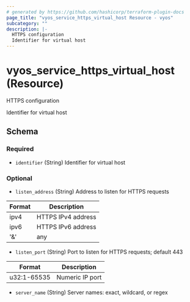 ```yaml
---
# generated by https://github.com/hashicorp/terraform-plugin-docs
page_title: "vyos_service_https_virtual_host Resource - vyos"
subcategory: ""
description: |-
  HTTPS configuration
  Identifier for virtual host
---
```


# vyos_service_https_virtual_host (Resource)

HTTPS configuration

Identifier for virtual host



<!-- schema generated by tfplugindocs -->
## Schema

### Required

- `identifier` (String) Identifier for virtual host

### Optional

- `listen_address` (String) Address to listen for HTTPS requests

|  Format  |  Description  |
|----------|---------------|
|  ipv4  |  HTTPS IPv4 address  |
|  ipv6  |  HTTPS IPv6 address  |
|  '&'  |  any  |
- `listen_port` (String) Port to listen for HTTPS requests; default 443

|  Format  |  Description  |
|----------|---------------|
|  u32:1-65535  |  Numeric IP port  |
- `server_name` (String) Server names: exact, wildcard, or regex
